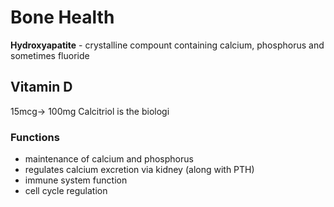 # Bone Health
**Hydroxyapatite** - crystalline compount containing calcium, phosphorus and sometimes fluoride
## Vitamin D 
15mcg-> 100mg 
Calcitriol is the biologi
### Functions 
- maintenance of calcium and phosphorus
- regulates calcium excretion via kidney (along with PTH)
- immune system function
- cell cycle regulation
